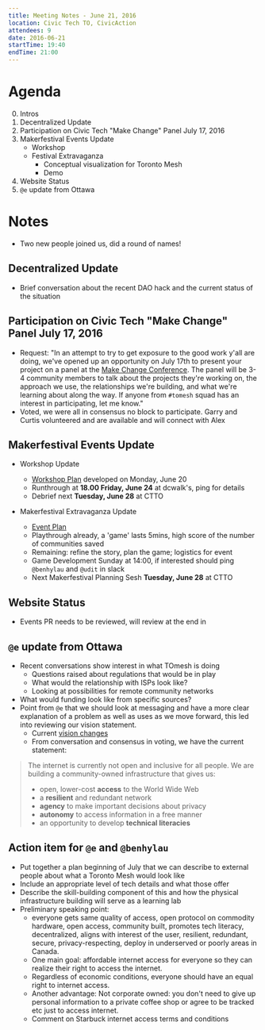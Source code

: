 ```yaml
---
title: Meeting Notes - June 21, 2016
location: Civic Tech TO, CivicAction
attendees: 9
date: 2016-06-21
startTime: 19:40
endTime: 21:00
---
```


# Agenda

0. Intros
1. Decentralized Update
2. Participation on Civic Tech "Make Change" Panel July 17, 2016
3. Makerfestival Events Update
    - Workshop
    - Festival Extravaganza
        - Conceptual visualization for Toronto Mesh
        - Demo
4. Website Status
5. `@e` update from Ottawa

# Notes

- Two new people joined us, did a round of names!

## Decentralized Update

- Brief conversation about the recent DAO hack and the current status of the situation

## Participation on Civic Tech "Make Change" Panel July 17, 2016

- Request: "In an attempt to try to get exposure to the good work y'all are doing, we've opened up an opportunity on ​July 17th​ to present your project on a panel at the [Make Change Conference](http://makechangeconference.com/). The panel will be 3-4 community members to talk about the projects they're working on, the approach we use, the relationships we're building, and what we're learning about along the way. If anyone from `#tomesh` squad has an interest in participating, let me know."
- Voted, we were all in consensus no block to participate. Garry and Curtis volunteered and are available and will connect with Alex

## Makerfestival Events Update

- Workshop Update
    - [Workshop Plan](https://pad.riseup.net/p/o3fv1JLHJ545) developed on Monday, June 20
    - Runthrough at **18.00 Friday, June 24** at dcwalk's, ping for details
    - Debrief next **Tuesday, June 28** at CTTO

- Makerfestival Extravaganza Update
    - [Event Plan](https://pad.riseup.net/p/96G0J9Pm3671)
    - Playthrough already, a 'game' lasts 5mins, high score of the number of communities saved
    - Remaining: refine the story, plan the game; logistics for event
    - Game Development Sunday at 14:00, if interested should ping `@benhylau` and `@udit` in slack
    - Next Makerfestival Planning Sesh **Tuesday, June 28** at CTTO

## Website Status

- Events PR needs to be reviewed, will review at the end in

## `@e` update from Ottawa

- Recent conversations show interest in what TOmesh is doing
    - Questions raised about regulations that would be in play
    - What would the relationship with ISPs look like?
    - Looking at possibilities for remote community networks
- What would funding look like from specific sources?
- Point from `@e` that we should look at messaging and have a more clear explanation of a problem as well as uses as we move forward, this led into reviewing our vision statement.
  - Current [vision changes](https://github.com/tomeshnet/tomesh.net/blob/42168ffae2edea4b8cf8b6ce4325ff0003f4cec9/_includes/vision.md)
  - From conversation and consensus in voting, we have the current statement:

> The internet is currently not open and inclusive for all people. We are building a community-owned infrastructure that gives us:
  > - open, lower-cost **access** to the World Wide Web
  > - a **resilient** and redundant network
  > - **agency** to make important decisions about privacy
  > - **autonomy** to access information in a free manner
  > - an opportunity to develop **technical literacies**

## Action item for `@e` and `@benhylau`

- Put together a plan beginning of July that we can describe to external people about what a Toronto Mesh would look like
- Include an appropriate level of tech details and what those offer
- Describe the skill-building component of this and how the physical infrastructure building will serve as a learning lab
- Preliminary speaking point:
  * everyone gets same quality of access, open protocol on commodity hardware, open access, community built, promotes tech literacy, decentralized, aligns with interest of the user, resilient, redundant, secure, privacy-respecting, deploy in underserved or poorly areas in Canada.
  * One main goal: affordable internet access for everyone so they can realize their right to access the internet.
  * Regardless of economic conditions, everyone should have an equal right to internet access.
  * Another advantage: Not corporate owned: you don't need to give up personal information to a private coffee shop or agree to be tracked etc just to access internet.
  * Comment on Starbuck internet access terms and conditions
